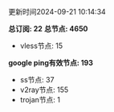 更新时间2024-09-21 10:14:34

**总订阅: 22**
**总节点: 4650**
- vless节点: 15

**google ping有效节点: 193**
- ss节点: 37
- v2ray节点: 155
- trojan节点: 1
